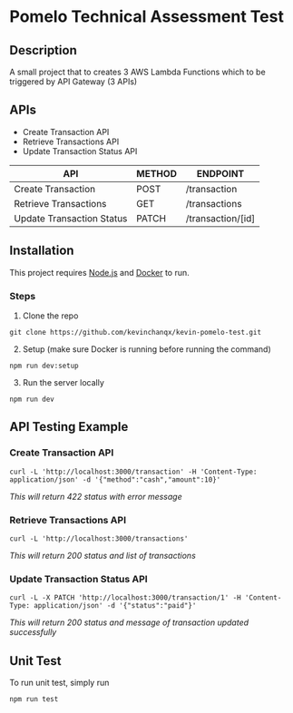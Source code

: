 # Pomelo Technical Assessment Test

## Description

A small project that to creates 3 AWS Lambda Functions which to be triggered by API Gateway (3 APIs)

## APIs

- Create Transaction API
- Retrieve Transactions API
- Update Transaction Status API

| API                       | METHOD | ENDPOINT          |
| ------------------------- | ------ | ----------------- |
| Create Transaction        | POST   | /transaction      |
| Retrieve Transactions     | GET    | /transactions     |
| Update Transaction Status | PATCH  | /transaction/[id] |

## Installation

This project requires [Node.js](https://nodejs.org/en) and [Docker](https://www.docker.com/) to run.

### Steps

1. Clone the repo

```
git clone https://github.com/kevinchanqx/kevin-pomelo-test.git
```

2. Setup (make sure Docker is running before running the command)

```
npm run dev:setup
```

3. Run the server locally

```
npm run dev
```

## API Testing Example

### Create Transaction API

```
curl -L 'http://localhost:3000/transaction' -H 'Content-Type: application/json' -d '{"method":"cash","amount":10}'
```

_This will return 422 status with error message_

### Retrieve Transactions API

```
curl -L 'http://localhost:3000/transactions'
```

_This will return 200 status and list of transactions_

### Update Transaction Status API

```
curl -L -X PATCH 'http://localhost:3000/transaction/1' -H 'Content-Type: application/json' -d '{"status":"paid"}'
```

_This will return 200 status and message of transaction updated successfully_

## Unit Test

To run unit test, simply run

```
npm run test
```
